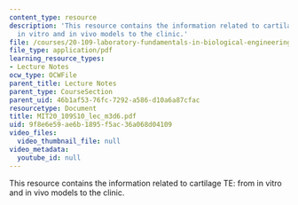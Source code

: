 ```yaml
---
content_type: resource
description: 'This resource contains the information related to cartilage TE: from
  in vitro and in vivo models to the clinic.'
file: /courses/20-109-laboratory-fundamentals-in-biological-engineering-spring-2010/9f8e6e59ae6b1895f5ac36a068d04109_MIT20_109S10_lec_m3d6.pdf
file_type: application/pdf
learning_resource_types:
- Lecture Notes
ocw_type: OCWFile
parent_title: Lecture Notes
parent_type: CourseSection
parent_uid: 46b1af53-76fc-7292-a586-d10a6a87cfac
resourcetype: Document
title: MIT20_109S10_lec_m3d6.pdf
uid: 9f8e6e59-ae6b-1895-f5ac-36a068d04109
video_files:
  video_thumbnail_file: null
video_metadata:
  youtube_id: null
---
```

This resource contains the information related to cartilage TE: from in vitro and in vivo models to the clinic.

